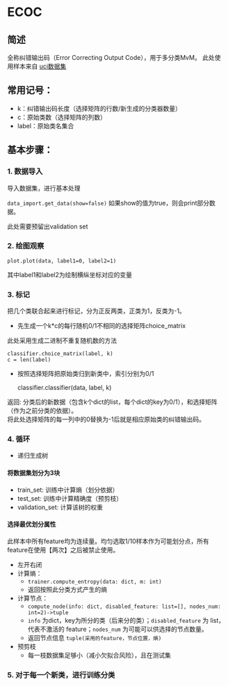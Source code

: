 # ECOC

## 简述
全称纠错输出码（Error Correcting Output Code），用于多分类MvM。
此处使用样本来自 [uci数据集](http://archive.ics.uci.edu/ml/machine-learning-databases/iris/bezdekIris.data')

## 常用记号：
* k：纠错输出码长度（选择矩阵的行数/新生成的分类器数量）
* c：原始类数（选择矩阵的列数）
* label：原始类名集合
## 基本步骤：
### 1. 数据导入

导入数据集，进行基本处理

`data_import.get_data(show=false)` 如果show的值为true，则会print部分数据。

此处需要预留出validation set

### 2. 绘图观察

    plot.plot(data, label1=0, label2=1)

其中label1和label2为绘制横纵坐标对应的变量
### 3. 标记

把几个类联合起来进行标记，分为正反两类，正类为1，反类为-1。

* 先生成一个k*c的每行随机0/1不相同的选择矩阵choice_matrix

此处采用生成二进制不重复随机数的方法

    classifier.choice_matrix(label, k)
    c = len(label)
    
* 按照选择矩阵把原始类归到新类中，索引分别为0/1

    classifier.classifier(data, label, k)
    
返回: 分类后的新数据（包含k个dict的list，每个dict的key为0/1），和选择矩阵（作为之前分类的依据）。<br>
将此处选择矩阵的每一列中的0替换为-1后就是相应原始类的纠错输出码。

### 4. 循环

* 递归生成树

#### 将数据集划分为3块

* train_set: 训练中计算熵（划分依据）
* test_set: 训练中计算精确度（预剪枝）
* validation_set: 计算该树的权重

#### 选择最优划分属性
此样本中所有feature均为连续量。均匀选取1/10样本作为可能划分点，所有feature在使用【两次】之后被禁止使用。
* 左开右闭
* 计算熵：
    * `trainer.compute_entropy(data: dict, m: int)`
    * 返回按照此分类方式产生的熵
* 计算节点：
    * `compute_node(info: dict, disabled_feature: list=[], nodes_num: int=2)->tuple`
    * `info` 为dict，key为所分的类（后来分的类）；`disabled_feature` 为 list，代表不激活的 feature；`nodes_num` 为可能可以供选择的节点数量。
    * 返回节点信息 `tuple(采用的feature，节点位置，熵)`
* 预剪枝
    * 每一枝数据集足够小（减小欠拟合风险），且在测试集
### 5. 对于每一个新类，进行训练分类